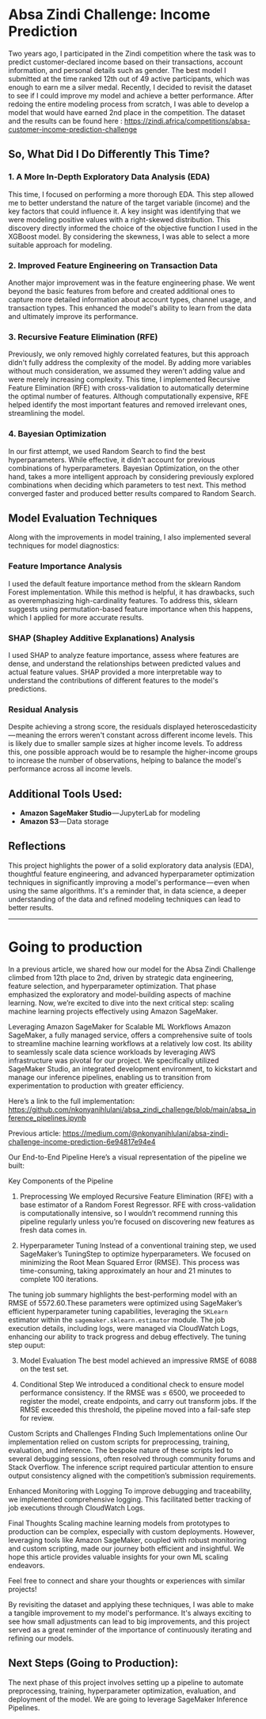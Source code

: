 # Absa Zindi Challenge: Income Prediction

Two years ago, I participated in the Zindi competition where the task was to predict customer-declared income based on their transactions, account information, and personal details such as gender. The best model I submitted at the time ranked 12th out of 49 active participants, which was enough to earn me a silver medal. Recently, I decided to revisit the dataset to see if I could improve my model and achieve a better performance. After redoing the entire modeling process from scratch, I was able to develop a model that would have earned 2nd place in the competition. 
The dataset and the results can be found here : https://zindi.africa/competitions/absa-customer-income-prediction-challenge

## So, What Did I Do Differently This Time?

### 1. A More In-Depth Exploratory Data Analysis (EDA)
This time, I focused on performing a more thorough EDA. This step allowed me to better understand the nature of the target variable (income) and the key factors that could influence it. A key insight was identifying that we were modeling positive values with a right-skewed distribution. This discovery directly informed the choice of the objective function I used in the XGBoost model. By considering the skewness, I was able to select a more suitable approach for modeling.

### 2. Improved Feature Engineering on Transaction Data
Another major improvement was in the feature engineering phase. We went beyond the basic features from before and created additional ones to capture more detailed information about account types, channel usage, and transaction types. This enhanced the model's ability to learn from the data and ultimately improve its performance.

### 3. Recursive Feature Elimination (RFE)
Previously, we only removed highly correlated features, but this approach didn't fully address the complexity of the model. By adding more variables without much consideration, we assumed they weren't adding value and were merely increasing complexity. This time, I implemented Recursive Feature Elimination (RFE) with cross-validation to automatically determine the optimal number of features. Although computationally expensive, RFE helped identify the most important features and removed irrelevant ones, streamlining the model.

### 4. Bayesian Optimization
In our first attempt, we used Random Search to find the best hyperparameters. While effective, it didn't account for previous combinations of hyperparameters. Bayesian Optimization, on the other hand, takes a more intelligent approach by considering previously explored combinations when deciding which parameters to test next. This method converged faster and produced better results compared to Random Search.

## Model Evaluation Techniques

Along with the improvements in model training, I also implemented several techniques for model diagnostics:

### Feature Importance Analysis
I used the default feature importance method from the sklearn Random Forest implementation. While this method is helpful, it has drawbacks, such as overemphasizing high-cardinality features. To address this, sklearn suggests using permutation-based feature importance when this happens, which I applied for more accurate results.

### SHAP (Shapley Additive Explanations) Analysis
I used SHAP to analyze feature importance, assess where features are dense, and understand the relationships between predicted values and actual feature values. SHAP provided a more interpretable way to understand the contributions of different features to the model's predictions.

### Residual Analysis
Despite achieving a strong score, the residuals displayed heteroscedasticity — meaning the errors weren't constant across different income levels. This is likely due to smaller sample sizes at higher income levels. To address this, one possible approach would be to resample the higher-income groups to increase the number of observations, helping to balance the model's performance across all income levels.

## Additional Tools Used:
- **Amazon SageMaker Studio** — JupyterLab for modeling
- **Amazon S3** — Data storage

## Reflections
This project highlights the power of a solid exploratory data analysis (EDA), thoughtful feature engineering, and advanced hyperparameter optimization techniques in significantly improving a model's performance — even when using the same algorithms. It's a reminder that, in data science, a deeper understanding of the data and refined modeling techniques can lead to better results.

--------

# Going to production

In a previous article, we shared how our model for the Absa Zindi Challenge climbed from 12th place to 2nd, driven by strategic data engineering, feature selection, and hyperparameter optimization. That phase emphasized the exploratory and model-building aspects of machine learning. Now, we’re excited to dive into the next critical step: scaling machine learning projects effectively using Amazon SageMaker.

Leveraging Amazon SageMaker for Scalable ML Workflows
Amazon SageMaker, a fully managed service, offers a comprehensive suite of tools to streamline machine learning workflows at a relatively low cost. Its ability to seamlessly scale data science workloads by leveraging AWS infrastructure was pivotal for our project. We specifically utilized SageMaker Studio, an integrated development environment, to kickstart and manage our inference pipelines, enabling us to transition from experimentation to production with greater efficiency.

Here’s a link to the full implementation:
https://github.com/nkonyanihlulani/absa_zindi_challenge/blob/main/absa_inference_pipelines.ipynb

Previous article:
https://medium.com/@nkonyanihlulani/absa-zindi-challenge-income-prediction-6e94817e94e4

Our End-to-End Pipeline
Here’s a visual representation of the pipeline we built:


Key Components of the Pipeline
1. Preprocessing
We employed Recursive Feature Elimination (RFE) with a base estimator of a Random Forest Regressor. RFE with cross-validation is computationally intensive, so I wouldn’t recommend running this pipeline regularly unless you’re focused on discovering new features as fresh data comes in.

2. Hyperparameter Tuning
Instead of a conventional training step, we used SageMaker’s TuningStep to optimize hyperparameters. We focused on minimizing the Root Mean Squared Error (RMSE). This process was time-consuming, taking approximately an hour and 21 minutes to complete 100 iterations.

The tuning job summary highlights the best-performing model with an RMSE of 5572.60.These parameters were optimized using SageMaker’s efficient hyperparameter tuning capabilities, leveraging the `SKLearn` estimator within the `sagemaker.sklearn.estimator` module. The job execution details, including logs, were managed via CloudWatch Logs, enhancing our ability to track progress and debug effectively. The tuning step ouput:


3. Model Evaluation
The best model achieved an impressive RMSE of 6088 on the test set.

4. Conditional Step
We introduced a conditional check to ensure model performance consistency. If the RMSE was ≤ 6500, we proceeded to register the model, create endpoints, and carry out transform jobs. If the RMSE exceeded this threshold, the pipeline moved into a fail-safe step for review.

Custom Scripts and Challenges FInding Such Implementations online
Our implementation relied on custom scripts for preprocessing, training, evaluation, and inference. The bespoke nature of these scripts led to several debugging sessions, often resolved through community forums and Stack Overflow. The inference script required particular attention to ensure output consistency aligned with the competition’s submission requirements.

Enhanced Monitoring with Logging
To improve debugging and traceability, we implemented comprehensive logging. This facilitated better tracking of job executions through CloudWatch Logs.

Final Thoughts
Scaling machine learning models from prototypes to production can be complex, especially with custom deployments. However, leveraging tools like Amazon SageMaker, coupled with robust monitoring and custom scripting, made our journey both efficient and insightful. We hope this article provides valuable insights for your own ML scaling endeavors.

Feel free to connect and share your thoughts or experiences with similar projects!

By revisiting the dataset and applying these techniques, I was able to make a tangible improvement to my model's performance. It's always exciting to see how small adjustments can lead to big improvements, and this project served as a great reminder of the importance of continuously iterating and refining our models.

## Next Steps (Going to Production):
The next phase of this project involves setting up a pipeline to automate preprocessing, training, hyperparameter optimization, evaluation, and deployment of the model. We are going to leverage SageMaker Inference Pipelines.
